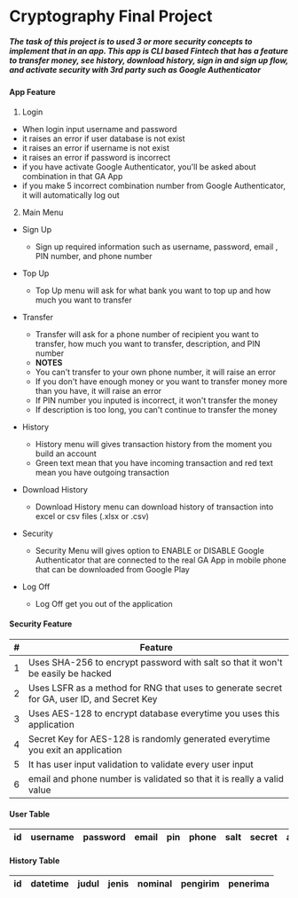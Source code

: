 # Cryptography Final Project
##### The task of this project is to used 3 or more security concepts to implement that in an app. This app is CLI based Fintech that has a feature to transfer money, see history, download history, sign in and sign up flow, and activate security with 3rd party such as Google Authenticator

#### App Feature
1. Login 
  - When login input username and password
  - it raises an error if user database is not exist
  - it raises an error if username is not exist
  - it raises an error if password is incorrect
  - if you have activate Google Authenticator, you'll be asked about combination in that GA App
  - if you make 5 incorrect combination number from Google Authenticator, it will automatically log out

2. Main Menu
  - Sign Up
    - Sign up required information such as username, password, email , PIN number, and phone number

  - Top Up
    - Top Up menu will ask for what bank you want to top up and how much you want to transfer
 
  - Transfer
    - Transfer will ask for a phone number of recipient you want to transfer, how much you want to transfer, description, and PIN number
    - **NOTES**
    - You can't transfer to your own phone number, it will raise an error
    - If you don't have enough money or you want to transfer money more than you have, it will raise an error
    - If PIN number you inputed is incorrect, it won't transfer the money
    - If description is too long, you can't continue to transfer the money
    
  - History
    - History menu will gives transaction history from the moment you build an account
    - Green text mean that you have incoming transaction and red text mean you have outgoing transaction

  - Download History
    - Download History menu can download history of transaction into excel or csv files (.xlsx or .csv)

  - Security
    - Security Menu will gives option to ENABLE or DISABLE Google Authenticator that are connected to the real GA App in mobile phone that can be downloaded from Google Play

   - Log Off
     - Log Off get you out of the application
     
#### Security Feature
| # | Feature |
| - | ------- |
| 1 | Uses SHA-256 to encrypt password with salt so that it won't be easily be hacked |
| 2 | Uses LSFR as a method for RNG that uses to generate secret for GA, user ID, and Secret Key |
| 3 | Uses AES-128 to encrypt database everytime you uses this application | 
| 4 | Secret Key for AES-128 is randomly generated everytime you exit an application |
| 5 | It has user input validation to validate every user input |
| 6 | email and phone number is validated so that it is really a valid value |

#### User Table
| id | username | password | email | pin | phone | salt | secret | activate |
| -- | -------- | -------- | ----- | --- | ----- | ---- | ------ | -------- |

#### History Table
| id | datetime | judul | jenis | nominal | pengirim | penerima |
| -- | -------- | ----- | ----- | ------- | -------- | -------- |
